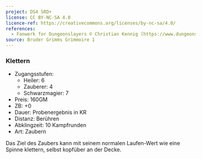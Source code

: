 ```yaml
---
project: DS4 SRD+
license: CC BY-NC-SA 4.0
licence-ref: https://creativecommons.org/licenses/by-nc-sa/4.0/
references: 
  - Fanwerk for Dungeonslayers © Christian Kennig (https://www.dungeonslayers.net/)
source: Bruder Grimms Grimmoire 1
---
```


### Klettern

- Zugangsstufen:
  - Heiler: 6
  - Zauberer: 4
  - Schwarzmagier: 7
- Preis: 160GM
- ZB: +0
- Dauer: Probenergebnis in KR
- Distanz: Berühren
- Abklingzeit: 10 Kampfrunden
- Art: Zaubern

Das Ziel des Zaubers kann mit seinem normalen Laufen-Wert wie eine Spinne klettern, selbst kopfüber an der Decke.

